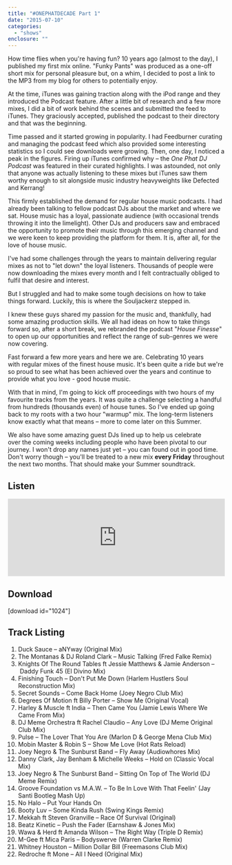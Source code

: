 ```yaml
---
title: "#ONEPHATDECADE Part 1"
date: "2015-07-10"
categories: 
  - "shows"
enclosure: ""
---
```


How time flies when you're having fun? 10 years ago (almost to the day), I published my first mix online. "Funky Pants" was produced as a one-off short mix for personal pleasure but, on a whim, I decided to post a link to the MP3 from my blog for others to potentially enjoy.

At the time, iTunes was gaining traction along with the iPod range and they introduced the Podcast feature. After a little bit of research and a few more mixes, I did a bit of work behind the scenes and submitted the feed to iTunes. They graciously accepted, published the podcast to their directory and that was the beginning.

Time passed and it started growing in popularity. I had Feedburner curating and managing the podcast feed which also provided some interesting statistics so I could see downloads were growing. Then, one day, I noticed a peak in the figures. Firing up iTunes confirmed why – the _One Phat DJ Podcast_ was featured in their curated highlights. I was astounded, not only that anyone was actually listening to these mixes but iTunes saw them worthy enough to sit alongside music industry heavyweights like Defected and Kerrang!

This firmly established the demand for regular house music podcasts. I had already been talking to fellow podcast DJs about the market and where we sat. House music has a loyal, passionate audience (with occasional trends throwing it into the limelight). Other DJs and producers saw and embraced the opportunity to promote their music through this emerging channel and we were keen to keep providing the platform for them. It is, after all, for the love of house music.

I've had some challenges through the years to maintain delivering regular mixes as not to "let down" the loyal listeners. Thousands of people were now downloading the mixes every month and I felt contractually obliged to fulfil that desire and interest.

But I struggled and had to make some tough decisions on how to take things forward. Luckily, this is where the Souljackerz stepped in.

I knew these guys shared my passion for the music and, thankfully, had some amazing production skills. We all had ideas on how to take things forward so, after a short break, we rebranded the podcast "_House Finesse_" to open up our opportunities and reflect the range of sub-genres we were now covering.

Fast forward a few more years and here we are. Celebrating 10 years with regular mixes of the finest house music. It's been quite a ride but we're so proud to see what has been achieved over the years and continue to provide what you love - good house music.

With that in mind, I'm going to kick off proceedings with two hours of my favourite tracks from the years. It was quite a challenge selecting a handful from hundreds (thousands even) of house tunes. So I've ended up going back to my roots with a two hour "warmup" mix. The long-term listeners know exactly what that means – more to come later on this Summer.

We also have some amazing guest DJs lined up to help us celebrate over the coming weeks including people who have been pivotal to our journey. I won't drop any names just yet – you can found out in good time. Don't worry though – you'll be treated to a new mix **every Friday** throughout the next two months. That should make your Summer soundtrack.

## Listen

<iframe src="https://www.mixcloud.com/widget/iframe/?embed_type=widget_standard&amp;embed_uuid=7ddd9084-64e1-4ab2-b1a5-fa55c883ef39&amp;feed=https%3A%2F%2Fwww.mixcloud.com%2Fonephatdj%2Fonephatdecade-part-1%2F&amp;hide_cover=1&amp;hide_tracklist=1&amp;replace=0&amp;stylecolor=acd373" width="100%" height="180" frameborder="0"></iframe>

## Download

\[download id="1024"\]

## Track Listing

1. Duck Sauce – aNYway (Original Mix)
2. The Montanas & DJ Roland Clark – Music Talking (Fred Falke Remix)
3. Knights Of The Round Tables ft Jessie Matthews & Jamie Anderson – Daddy Funk 45 (El Divino Mix)
4. Finishing Touch – Don't Put Me Down (Harlem Hustlers Soul Reconstruction Mix)
5. Secret Sounds – Come Back Home (Joey Negro Club Mix)
6. Degrees Of Motion ft Billy Porter – Show Me (Original Vocal)
7. Harley & Muscle ft India – Then Came You (Jamie Lewis Where We Came From Mix)
8. DJ Meme Orchestra ft Rachel Claudio – Any Love (DJ Meme Original Club Mix)
9. Pulse – The Lover That You Are (Marlon D & George Mena Club Mix)
10. Mobin Master & Robin S – Show Me Love (Hot Rats Reload)
11. Joey Negro & The Sunburst Band – Fly Away (Audiowhores Mix)
12. Danny Clark, Jay Benham & Michelle Weeks – Hold on (Classic Vocal Mix)
13. Joey Negro & The Sunburst Band – Sitting On Top of The World (DJ Meme Remix)
14. Groove Foundation vs M.A.W. – To Be In Love With That Feelin' (Jay Santi Bootleg Mash Up)
15. No Halo – Put Your Hands On
16. Booty Luv – Some Kinda Rush (Swing Kings Remix)
17. Mekkah ft Steven Granville – Race Of Survival (Original)
18. Beatz Kinetic – Push the Fader (Earnshaw & Jones Mix)
19. Wawa & Herd ft Amanda Wilson – The Right Way (Triple D Remix)
20. M-Gee ft Mica Paris – Bodyswerve (Warren Clarke Remix)
21. Whitney Houston – Million Dollar Bill (Freemasons Club Mix)
22. Redroche ft Mone – All I Need (Original Mix)
